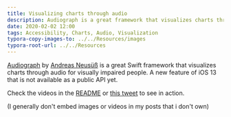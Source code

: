 ```yaml
---
title: Visualizing charts through audio
description: Audiograph is a great framework that visualizes charts through audio for visually impaired people
date: 2020-02-02 12:00
tags: Accessibility, Charts, Audio, Visualization
typora-copy-images-to: ../../Resources/images
typora-root-url: ../../Resources
---
```


[Audiograph](https://github.com/Tantalum73/Audiograph) by [Andreas Neusüß](https://anerma.de) is a great Swift framework that visualizes charts through audio for visually impaired people. A new feature of iOS 13 that is not available as a public API yet.

Check the videos in the [README](https://github.com/Tantalum73/Audiograph) or [this tweet](https://twitter.com/Klaarname/status/1223993809413005313) to see in action.

(I generally don't embed images or videos in my posts that i don't own)